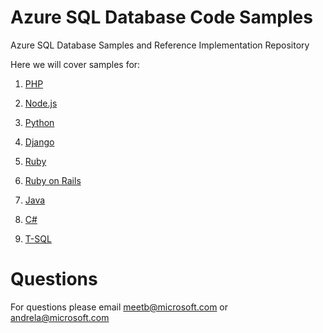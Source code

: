 # Azure SQL Database Code Samples
Azure SQL Database Samples and Reference Implementation Repository

Here we will cover samples for:

1. [PHP](https://github.com/Azure/azure-sql-database-samples/tree/master/PHP)

2. [Node.js](https://github.com/Azure/azure-sql-database-samples/tree/master/node.js)

4. [Python](https://github.com/Azure/azure-sql-database-samples/tree/master/Python)

5. [Django](https://github.com/Azure/azure-sql-database-samples/tree/master/Django)

6. [Ruby](https://github.com/Azure/azure-sql-database-samples/tree/master/Ruby)

7. [Ruby on Rails](https://github.com/Azure/azure-sql-database-samples/tree/master/RubyOnRails)

8. [Java](https://github.com/Azure/azure-sql-database-samples/tree/master/Java)

9. [C#](https://github.com/Azure/azure-sql-database-samples/tree/master/C%23)

10. [T-SQL](https://github.com/Azure/azure-sql-database-samples/tree/master/T-SQL/In-Memory)

# Questions
For questions please email meetb@microsoft.com or andrela@microsoft.com

